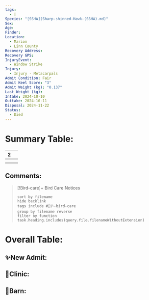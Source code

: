 ```yaml
---
tags:
  - 🦅
Species: "[SSHA](Sharp-shinned-Hawk-(SSHA).md)"
Sex: 
Age: 
Finder: 
Location:
  - Marion
  - Linn County
Recovery Address: 
Recovery GPS: 
InjuryEvent:
  - Window Strike
Injury:
  - Injury - Metacarpals
Admit Condition: Fair
Admit Keel Score: "3"
Admit Weight (kg): "0.137"
Last Weight (kg): 
Intake: 2024-10-10
Outtake: 2024-10-11
Disposal: 2024-11-22
Status:
  - Died
---
```


# Summary Table:

<div><table class="dataview table-view-table"><thead class="table-view-thead"><tr class="table-view-tr-header"><th class="table-view-th"><span></span><span class="dataview small-text">2</span></th><th class="table-view-th"><span></span></th></tr></thead><tbody class="table-view-tbody"><tr><td><span></span></td><td><span></span></td></tr><tr><td><span></span></td><td><span></span></td></tr></tbody></table></div>

## Comments:

> [!Bird-care]+ Bird Care Notices
>   ```tasks 
>   sort by filename
>   hide backlink
>   tags include #🦅🩺-bird-care 
>   group by filename reverse
>   filter by function task.heading.includes(query.file.filenameWithoutExtension)
>   ```

# Overall Table:

## ✨New Admit:



## 🏥Clinic:



## 🏡Barn:


